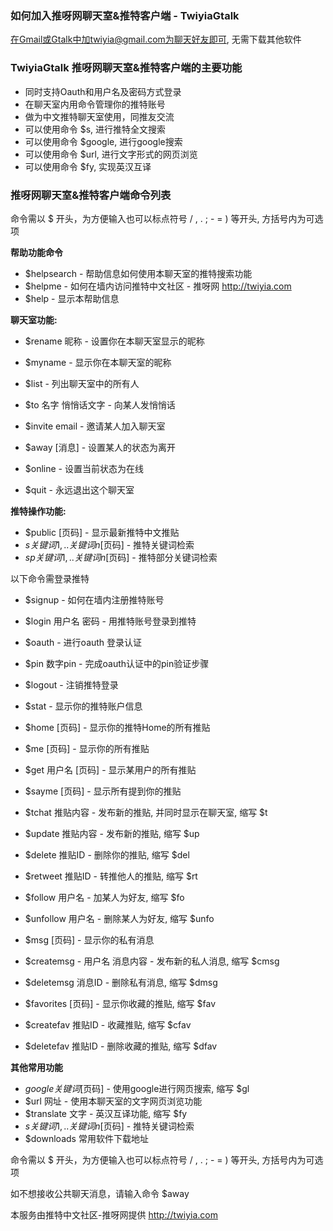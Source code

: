 ### 如何加入推呀网聊天室&推特客户端 - TwiyiaGtalk ###

在Gmail或Gtalk中加twiyia@gmail.com为聊天好友即可, 无需下载其他软件

### TwiyiaGtalk 推呀网聊天室&推特客户端的主要功能 ###

  * 同时支持Oauth和用户名及密码方式登录
  * 在聊天室内用命令管理你的推特账号
  * 做为中文推特聊天室使用，同推友交流
  * 可以使用命令 $s, 进行推特全文搜索
  * 可以使用命令 $google, 进行google搜索
  * 可以使用命令 $url, 进行文字形式的网页浏览
  * 可以使用命令 $fy, 实现英汉互译

### 推呀网聊天室&推特客户端命令列表 ###

命令需以 $ 开头，为方便输入也可以标点符号 / , . ; - = ) 等开头, 方括号内为可选项

**帮助功能命令**

  * $helpsearch - 帮助信息如何使用本聊天室的推特搜索功能
  * $helpme - 如何在墙内访问推特中文社区 - 推呀网 http://twiyia.com
  * $help - 显示本帮助信息

**聊天室功能:**

  * $rename 昵称 - 设置你在本聊天室显示的昵称
  * $myname - 显示你在本聊天室的昵称
  * $list - 列出聊天室中的所有人

  * $to 名字 悄悄话文字 - 向某人发悄悄话
  * $invite email - 邀请某人加入聊天室

  * $away [消息] - 设置某人的状态为离开
  * $online - 设置当前状态为在线

  * $quit - 永远退出这个聊天室

**推特操作功能:**

  * $public [页码] - 显示最新推特中文推贴
  * $s 关键词1,..关键词n [$页码] - 推特关键词检索
  * $sp 关键词1,..关键词n [$页码] - 推特部分关键词检索

以下命令需登录推特

  * $signup - 如何在墙内注册推特账号

  * $login 用户名 密码 - 用推特账号登录到推特
  * $oauth - 进行oauth 登录认证
  * $pin 数字pin - 完成oauth认证中的pin验证步骤

  * $logout - 注销推特登录

  * $stat - 显示你的推特账户信息
  * $home [页码] - 显示你的推特Home的所有推贴
  * $me [页码] - 显示你的所有推贴
  * $get 用户名 [页码] - 显示某用户的所有推贴
  * $sayme [页码] - 显示所有提到你的推贴

  * $tchat 推贴内容 - 发布新的推贴, 并同时显示在聊天室, 缩写 $t
  * $update 推贴内容 - 发布新的推贴, 缩写 $up
  * $delete 推贴ID - 删除你的推贴, 缩写 $del
  * $retweet 推贴ID - 转推他人的推贴, 缩写 $rt

  * $follow 用户名 - 加某人为好友, 缩写 $fo
  * $unfollow 用户名 - 删除某人为好友, 缩写 $unfo

  * $msg [页码] - 显示你的私有消息
  * $createmsg - 用户名 消息内容 - 发布新的私人消息, 缩写 $cmsg
  * $deletemsg 消息ID - 删除私有消息, 缩写 $dmsg

  * $favorites [页码] - 显示你收藏的推贴, 缩写 $fav
  * $createfav 推贴ID - 收藏推贴, 缩写 $cfav
  * $deletefav 推贴ID - 删除收藏的推贴, 缩写 $dfav

**其他常用功能**

  * $google 关键词 [$页码] - 使用google进行网页搜索, 缩写 $gl
  * $url 网址 - 使用本聊天室的文字网页浏览功能
  * $translate 文字 - 英汉互译功能, 缩写 $fy
  * $s 关键词1,..关键词n [$页码] - 推特关键词检索
  * $downloads 常用软件下载地址

命令需以 $ 开头，为方便输入也可以标点符号 / , . ; - = ) 等开头, 方括号内为可选项

如不想接收公共聊天消息，请输入命令 $away

本服务由推特中文社区-推呀网提供 http://twiyia.com